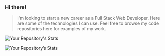 ### Hi there! ###


> I'm looking to start a new career as a Full Stack Web Developer. Here are some of the technologies I can use. Feel free to browse my code repositories here for examples of my work.
> 

![Your Repository's Stats](https://github-readme-stats.vercel.app/api/top-langs/?username=fetchcat&theme=onedark&card_width=450)

![Your Repository’s Stats](https://github-readme-stats.vercel.app/api?username=fetchcat&show_icons=true&theme=onedark)
